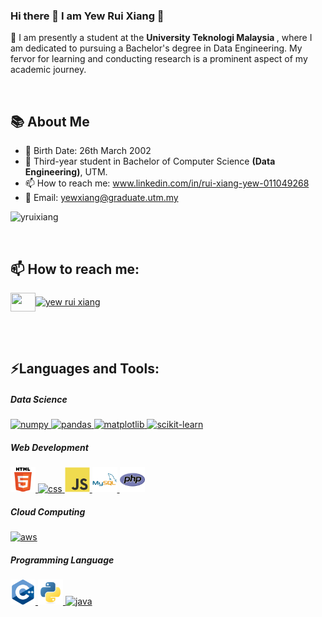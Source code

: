 ### Hi there 👋 I am Yew Rui Xiang 👋

🔭 I am presently a student at the <b> University Teknologi Malaysia </b>, where I am dedicated to pursuing a Bachelor's degree in Data Engineering. My fervor for learning and conducting research is a prominent aspect of my academic journey. 

<br>

## 📚 About Me

- 💬 Birth Date: 26th March 2002
- 🌱 Third-year student in Bachelor of Computer Science **(Data Engineering)**, UTM.
- 📫 How to reach me: www.linkedin.com/in/rui-xiang-yew-011049268
- 🤝 Email: yewxiang@graduate.utm.my

<p align="left"> <img src="https://komarev.com/ghpvc/?username=yruixiang&label=Profile%20views&color=0e75b6&style=flat" alt="yruixiang" /> </p>
<br>


## 📫 How to reach me: 
<span><a href="www.linkedin.com/in/rui-xiang-yew-011049268" target="blank"><img align="center" src="https://raw.githubusercontent.com/rahuldkjain/github-profile-readme-generator/master/src/images/icons/Social/linked-in-alt.svg" height="30" width="40" /></a><a href="https://www.youtube.com/@yewruixiang6985" target="blank"><img align="center" src="https://raw.githubusercontent.com/rahuldkjain/github-profile-readme-generator/master/src/images/icons/Social/youtube.svg" alt="yew rui xiang" height="30" width="40" /></a> 
</span>

<br> <br>

## ⚡Languages and Tools:

##### Data Science

<span>
	<a href="https://numpy.org/" target="_blank" rel="noreferrer"> <img src="https://user-images.githubusercontent.com/67586773/105040771-43887300-5a88-11eb-9f01-bee100b9ef22.png" alt="numpy" width="40" height="40"/> </a>
	<a href="https://pandas.pydata.org/" target="_blank" rel="noreferrer"> <img src="https://upload.wikimedia.org/wikipedia/commons/2/22/Pandas_mark.svg" alt="pandas" width="40" height="40"/> </a>
	<a href="https://matplotlib.org/" target="_blank" rel="noreferrer"> <img src="https://upload.wikimedia.org/wikipedia/commons/0/01/Created_with_Matplotlib-logo.svg" alt="matplotlib" width="40" height="40"/> </a>
	<a href="https://scikit-learn.org/stable/" target="_blank" rel="noreferrer"> <img src="https://upload.wikimedia.org/wikipedia/commons/0/05/Scikit_learn_logo_small.svg" alt="scikit-learn" width="40" height="40"/> </a>
</span>

##### Web Development 
<span>
	<a href="https://www.w3.org/html/" target="_blank" rel="noreferrer"> <img src="https://raw.githubusercontent.com/devicons/devicon/master/icons/html5/html5-original-wordmark.svg" alt="html5" width="40" height="40"/> </a>
	<a href="https://www.w3schools.com/css/" target="_blank" rel="noreferrer"> <img src="https://upload.wikimedia.org/wikipedia/commons/d/d5/CSS3_logo_and_wordmark.svg" alt="css" width="40" height="40"/> </a>
	<a href="https://developer.mozilla.org/en-US/docs/Web/JavaScript" target="_blank" rel="noreferrer"> <img src="https://raw.githubusercontent.com/devicons/devicon/master/icons/javascript/javascript-original.svg" alt="javascript" width="40" height="40"/> </a>
	<a href="https://www.mysql.com/" target="_blank" rel="noreferrer"> <img src="https://raw.githubusercontent.com/devicons/devicon/master/icons/mysql/mysql-original-wordmark.svg" alt="mysql" width="40" height="40"/> </a>
	<a href="https://www.php.net" target="_blank" rel="noreferrer"> <img src="https://raw.githubusercontent.com/devicons/devicon/master/icons/php/php-original.svg" alt="php" width="40" height="40"/> </a>
</span>

	
##### Cloud Computing
<a href="https://aws.amazon.com" target="_blank" rel="noreferrer"> <img src="https://media.licdn.com/dms/image/D5612AQERySmtAVp7kQ/article-cover_image-shrink_600_2000/0/1680275682788?e=2147483647&v=beta&t=E7UEu2xOneY6O7S5Ud09E2YglQa_d9ZZGhIoZOmp9aI" alt="aws" width="40" height="40"/> </a>

##### Programming Language

<span>
	<a href="https://www.w3schools.com/cpp/" target="_blank" rel="noreferrer"> <img src="https://raw.githubusercontent.com/devicons/devicon/master/icons/cplusplus/cplusplus-original.svg" alt="cplusplus" width="40" height="40"/> </a> 
	<a href="https://www.python.org" target="_blank" rel="noreferrer"> <img src="https://raw.githubusercontent.com/devicons/devicon/master/icons/python/python-original.svg" alt="python" width="40" height="40"/> </a>
	<a href="https://www.java.com/en/" target="_blank" rel="noreferrer"> <img src="https://1000logos.net/wp-content/uploads/2020/09/Java-Emblem-640x400.jpg" alt="java" width="40" height="40"/> </a>
</span>


<!--
**yruixiang/yruixiang** is a ✨ _special_ ✨ repository because its `README.md` (this file) appears on your GitHub profile.

Here are some ideas to get you started:

- 🔭 I’m currently working on ...
- 🌱 I’m currently learning ...
- 👯 I’m looking to collaborate on ...
- 🤔 I’m looking for help with ...
- 💬 Ask me about ...
- 📫 How to reach me: ...
- 😄 Pronouns: ...
- ⚡ Fun fact: ...
-->
